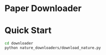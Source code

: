 # Paper Downloader

# Quick Start

```bash
cd downloader
python nature_downloaders/download_nature.py
```
